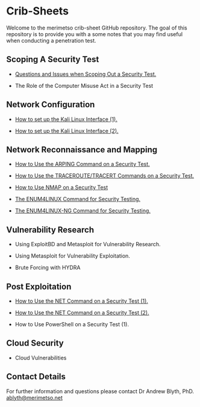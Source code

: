 # Crib-Sheets

Welcome to the merimetso crib-sheet GitHub repository. The goal of this repository is to provide you with a some notes that you may find useful when conducting a penetration test.

## Scoping A Security Test

* [Questions and Issues when Scoping Out a Security Test.](https://github.com/Merimetso-Code/Crib-Sheets/blob/main/Penitration%20Test%20Scoping%20Document%20Crib%20Sheet.pdf)

* The Role of the Computer Misuse Act in a Security Test

## Network Configuration

* [How to set up the Kali Linux Interface (1).](https://github.com/Merimetso-Code/Crib-Sheets/blob/main/Kali%20Network%20Configuration%20Crib%20Sheet%201.pdf)

* [How to set up the Kali Linux Interface (2).](https://github.com/Merimetso-Code/Crib-Sheets/blob/main/Kali%20Network%20Configuration%20Crib%20Sheet%202.pdf)

## Network Reconnaissance and Mapping

* [How to Use the ARPING Command on a Security Test.](https://github.com/Merimetso-Code/Crib-Sheets/blob/main/The%20ARPing%20Command%20Crib%20Sheet.pdf)

* [How to Use the TRACEROUTE/TRACERT Commands on a Security Test.](https://github.com/Merimetso-Code/Crib-Sheets/blob/main/The%20Tracroute%20Crib%20Sheet.pdf)

* [How to Use NMAP on a Security Test](https://github.com/Merimetso-Code/Crib-Sheets/blob/main/NMAP%20Crib%20Sheet.pdf)

* [The ENUM4LINUX Command for Security Testing.](https://github.com/Merimetso-Code/Crib-Sheets/blob/main/The%20ENUM4LINUX%20Crib%20Sheet.pdf)

* [The ENUM4LINUX-NG Command for Security Testing.](https://github.com/Merimetso-Code/Crib-Sheets/blob/main/The%20ENUM4LINUX-NG%20Crib%20Sheet.pdf)

## Vulnerability Research

* Using ExploitBD and Metasploit for Vulnerability Research.

* Using Metasploit for Vulnerability Exploitation.

* Brute Forcing with HYDRA

## Post Exploitation

* [How to Use the NET Command on a Security Test (1).](https://github.com/Merimetso-Code/Crib-Sheets/blob/main/The%20NET%20Command%20Crib%20Sheet%201.pdf)

* [How to Use the NET Command on a Security Test (2).](https://github.com/Merimetso-Code/Crib-Sheets/blob/main/The%20NET%20Command%20Crib%20Sheet%202.pdf)

* How to Use PowerShell on a Security Test (1).

## Cloud Security

* Cloud Vulnerabilities

## Contact Details

For further information and questions please contact Dr Andrew Blyth, PhD. <ablyth@merimetso.net>
